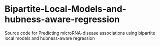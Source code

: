 # Bipartite-Local-Models-and-hubness-aware-regression

Source code for Predicting microRNA-disease associations using bipartite local models and hubness-aware regression
